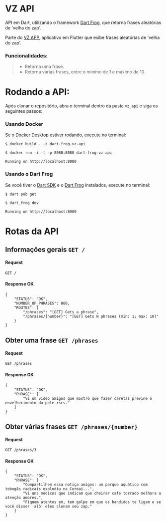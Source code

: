 # VZ API

API em Dart, utilizando o framework [Dart Frog](https://dartfrog.vgv.dev/), que retorna frases aleatórias de 'velha do zap'.

Parte do [VZ APP](https://github.com/PedroHAVeloso/vz_app), aplicativo em Flutter que exibe frases aleatórias de 'velha do zap'.

### Funcionalidades:
>- Retorna uma frase.
>- Retorna várias frases, entre o minímo de 1 e máximo de 10.

# Rodando a API:

Após clonar o repositório, abra o terminal dentro da pasta `vz_api` e siga os seguintes passos:

### Usando Docker

Se o [Docker Desktop](https://www.docker.com/) estiver rodando, execute no terminal:

	$ docker build . -t dart-frog-vz-api
    
    $ docker run -i -t -p 8080:8080 dart-frog-vz-api
    
    Running on http://localhost:8080

### Usando o Dart Frog

Se você tiver o [Dart SDK](https://dart.dev/get-dart) e o [Dart Frog](https://dartfrog.vgv.dev/) instalados, execute no terminal:

	$ dart pub get
	
    $ dart_frog dev
    
    Running on http://localhost:8080
	

# Rotas da API

## Informações gerais `GET /`

#### Request

`GET /`

#### Response OK

    {
        "STATUS": "OK",
        "NUMBER_OF_PHRASES": 800,
        "ROUTES": {
            "/phrases": "[GET] Gets a phrase",
            "/phrases/{number}": "[GET] Gets N phrases (min: 1; max: 10)"
        }
    }
    
    
## Obter uma frase `GET /phrases`

#### Request

`GET /phrases`

#### Response OK

    {
        "STATUS": "OK",
        "PHRASE": [
            "Vi um video amigos que mostro que fazer caretas previne o envelhecimento da pele rsrs."
        ]
	}


## Obter várias frases `GET /phrases/{number}`

#### Request

`GET /phrases/3`

#### Response OK

    {
        "STATUS": "OK",
        "PHRASE": [
            "Compartilhem essa notiça amigos: um parque aquático com tobogãs radicais explodiu na Coreai...",
            "Vi uns medicos que indicam que cheirar café torrado melhora a atenção amores.",
            "Fiquem atentos em, tem golpe em que os bandidos te ligam e se você disser 'alô' eles clonam seu zap."
        ]
    }
